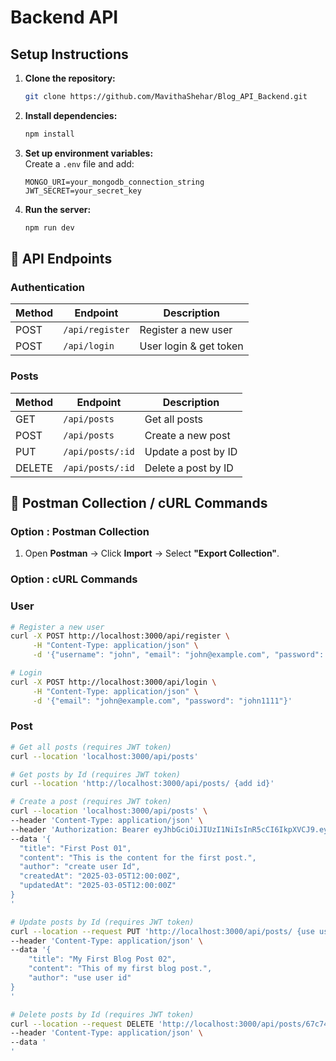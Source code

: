 # Backend API

## Setup Instructions
1. **Clone the repository:**
   ```bash
   git clone https://github.com/MavithaShehar/Blog_API_Backend.git
   
   ```
2. **Install dependencies:**
   ```bash
   npm install
   ```
3. **Set up environment variables:**  
   Create a `.env` file and add:
   ```
   MONGO_URI=your_mongodb_connection_string
   JWT_SECRET=your_secret_key
   ```
4. **Run the server:**
   ```bash
   npm run dev
   ```

## 📌 API Endpoints
### **Authentication**
| Method | Endpoint      | Description          |
|--------|-------------|----------------------|
| POST   | `/api/register` | Register a new user |
| POST   | `/api/login`    | User login & get token |

### **Posts**
| Method | Endpoint               | Description              |
|--------|----------------------|--------------------------|
| GET    | `/api/posts`        | Get all posts          |
| POST   | `/api/posts`        | Create a new post      |
| PUT    | `/api/posts/:id`   | Update a post by ID    |
| DELETE | `/api/posts/:id`  | Delete a post by ID    |



## 🚀 Postman Collection / cURL Commands
### **Option : Postman Collection**
1. Open **Postman** → Click **Import** → Select **"Export Collection"**.


### **Option : cURL Commands**

### User

```bash
# Register a new user
curl -X POST http://localhost:3000/api/register \
     -H "Content-Type: application/json" \
     -d '{"username": "john", "email": "john@example.com", "password": "john1111"}'
```
```bash
# Login
curl -X POST http://localhost:3000/api/login \
     -H "Content-Type: application/json" \
     -d '{"email": "john@example.com", "password": "john1111"}'
```

### Post

```bash
# Get all posts (requires JWT token)
curl --location 'localhost:3000/api/posts'
```

```bash
# Get posts by Id (requires JWT token)
curl --location 'http://localhost:3000/api/posts/ {add id}'
```

```bash
# Create a post (requires JWT token)
curl --location 'localhost:3000/api/posts' \
--header 'Content-Type: application/json' \
--header 'Authorization: Bearer eyJhbGciOiJIUzI1NiIsInR5cCI6IkpXVCJ9.eyJ1c2VySWQiOiI2N2M3YWQwYzhiM2EwNjlmNGIzZjk2NzEiLCJpYXQiOjE3NDExMzkyMTYsImV4cCI6MTc0MTE0MjgxNn0.XH3-s8kvUpPZSU2bqL6MJBNFVhMBdIpavcRSRyG6NOc' \
--data '{ 
  "title": "First Post 01",
  "content": "This is the content for the first post.",
  "author": "create user Id",  
  "createdAt": "2025-03-05T12:00:00Z",
  "updatedAt": "2025-03-05T12:00:00Z"
}
'
```

```bash
# Update posts by Id (requires JWT token)
curl --location --request PUT 'http://localhost:3000/api/posts/ {use user id}' \
--header 'Content-Type: application/json' \
--data '{
    "title": "My First Blog Post 02",
    "content": "This of my first blog post.",
    "author": "use user id" 
}
'
```

```bash
# Delete posts by Id (requires JWT token)
curl --location --request DELETE 'http://localhost:3000/api/posts/67c74cdb17b070f8f4bcae69' \
--header 'Content-Type: application/json' \
--data '
'
```





